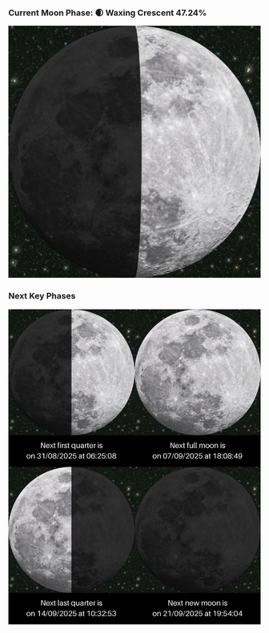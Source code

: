 ### Current Moon Phase: 🌒 Waxing Crescent 47.24%
![Moon Phase](moonphase.png)
### Next Key Phases
![Gallery](gallery.png)